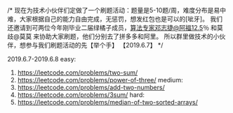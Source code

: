 /*
现在为技术小伙伴们定做了一个刷题活动：题量是5-10题/周，难度分布是易中难，大家根据自己的能力自由完成，无惩罚，想发红包也是可以的[呲牙]。
我们还邀请到可两位今年刚毕业二届绿橘子成员，算法专家邓志捷@阿福12.5％ 和莫歧@莫莫 来协助大家刷题，他们分别去了拼多多和阿里。
所以群里做技术的小伙伴，想参与我们刷题活动的先【举个手】
【2019.6.7】
*/

2019.6.7-2019.6.8
easy:
1. https://leetcode.com/problems/two-sum/
2. https://leetcode.com/problems/power-of-three/
medium:
1. https://leetcode.com/problems/add-two-numbers/
2. https://leetcode.com/problems/3sum/
hard:
1. https://leetcode.com/problems/median-of-two-sorted-arrays/


